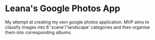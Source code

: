 # Leana's Google Photos App
My attempt at creating my own google photos application.  MVP aims to classify images into 6 'scene'/'landscape' categories and then organise them into corresponding albums.
